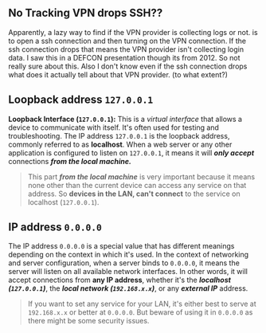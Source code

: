## No Tracking VPN drops SSH??
Apparently, a lazy way to find if the VPN provider is collecting logs or not. is to open a ssh connection and then turning on the VPN connection. If the ssh connection drops that means the VPN provider isn't collecting login data. I saw this in a DEFCON presentation though its from 2012. So not really sure about this. Also I don't know even if the ssh connection drops what does it actually tell about that VPN provider. (to what extent?)

## Loopback address `127.0.0.1`
**Loopback Interface (`127.0.0.1`):** This is a *virtual interface* that allows a device to communicate with itself. It's often used for testing and troubleshooting.
The IP address `127.0.0.1` is the loopback address, commonly referred to as **localhost**. When a web server or any other application is configured to listen on `127.0.0.1`, it means it will ***only accept*** connections ***from the local machine.*** 
> This part ***from the local machine***  is very important because it means none other than the current device can access any service on that address. 
> So **devices in the LAN, can't connect** to the service on localhost (`127.0.0.1`).

## IP address `0.0.0.0`
The IP address `0.0.0.0` is a special value that has different meanings depending on the context in which it's used. In the context of networking and server configuration, when a server binds to `0.0.0.0`, it means the server will listen on all available network interfaces. In other words, it will accept connections from **any IP address**, whether it's the ***localhost (`127.0.0.1`)***, the ***local network (`192.168.x.x`)***, or any ***external IP*** address.
> If you want to set any service for your LAN, it's either best to serve at `192.168.x.x` or better at `0.0.0.0`. But beware of using it in `0.0.0.0` as there might be some security issues.